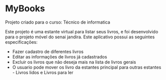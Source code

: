 # MyBooks

Projeto criado para o curso: Técnico de informatica 

Este projeto é uma estante virtual para listar seus livros, e foi desenvolvido para o projeto móvel do senai jandira. Este aplicativo possui as seguintes especificações:

* Fazer cadastro de diferentes livros
* Editar as informações de livros já cadastrados
*  Excluir os livros que não deseja mais na lista de livros gerais
* O usuario pode mover os livro da estantes principal para outras estantes - Livros lidos e Livros para ler
